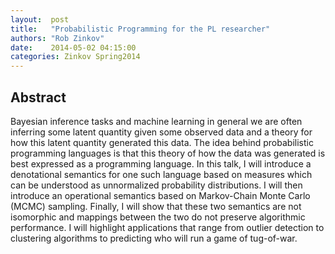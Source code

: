 ```yaml
--- 
layout:  post 
title:   "Probabilistic Programming for the PL researcher"
authors: "Rob Zinkov" 
date:    2014-05-02 04:15:00 
categories: Zinkov Spring2014
--- 
```

## Abstract

Bayesian inference tasks and machine learning in general we are often inferring
some latent quantity given some observed data and a theory for how this latent
quantity generated this data. The idea behind probabilistic programming
languages is that this theory of how the data was generated is best expressed as
a programming language. In this talk, I will introduce a denotational semantics
for one such language based on measures which can be understood as unnormalized
probability distributions. I will then introduce an operational semantics
based on Markov-Chain Monte Carlo (MCMC) sampling. Finally, I will show that
these two semantics are not isomorphic and mappings  between the two do not
preserve algorithmic performance. I will highlight  applications that range
from outlier detection to clustering algorithms to predicting who will run a
game of tug-of-war.

